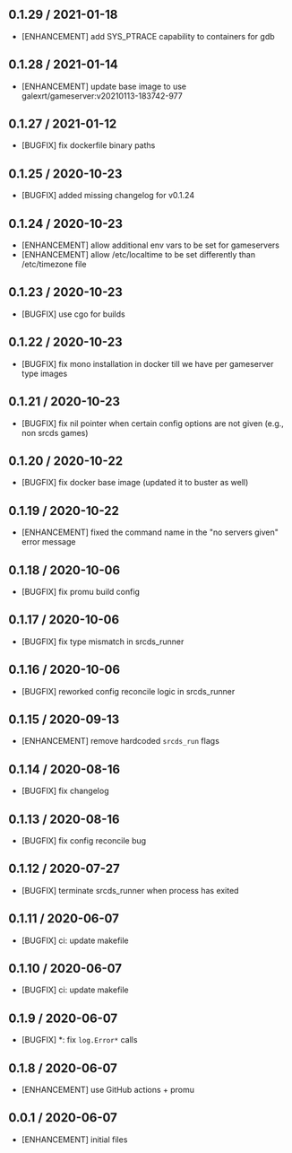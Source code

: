 ## 0.1.29 / 2021-01-18

* [ENHANCEMENT] add SYS_PTRACE capability to containers for gdb

## 0.1.28 / 2021-01-14

* [ENHANCEMENT] update base image to use galexrt/gameserver:v20210113-183742-977

## 0.1.27 / 2021-01-12

* [BUGFIX] fix dockerfile binary paths

## 0.1.25 / 2020-10-23

* [BUGFIX] added missing changelog for v0.1.24

## 0.1.24 / 2020-10-23

* [ENHANCEMENT] allow additional env vars to be set for gameservers
* [ENHANCEMENT] allow /etc/localtime to be set differently than /etc/timezone file

## 0.1.23 / 2020-10-23

* [BUGFIX] use cgo for builds

## 0.1.22 / 2020-10-23

* [BUGFIX] fix mono installation in docker till we have per gameserver type images

## 0.1.21 / 2020-10-23

* [BUGFIX] fix nil pointer when certain config options are not given (e.g., non srcds games)

## 0.1.20 / 2020-10-22

* [BUGFIX] fix docker base image (updated it to buster as well)

## 0.1.19 / 2020-10-22

* [ENHANCEMENT] fixed the command name in the "no servers given" error message

## 0.1.18 / 2020-10-06

* [BUGFIX] fix promu build config

## 0.1.17 / 2020-10-06

* [BUGFIX] fix type mismatch in srcds_runner

## 0.1.16 / 2020-10-06

* [BUGFIX] reworked config reconcile logic in srcds_runner

## 0.1.15 / 2020-09-13

* [ENHANCEMENT] remove hardcoded `srcds_run` flags

## 0.1.14 / 2020-08-16

* [BUGFIX] fix changelog

## 0.1.13 / 2020-08-16

* [BUGFIX] fix config reconcile bug

## 0.1.12 / 2020-07-27

* [BUGFIX] terminate srcds_runner when process has exited

## 0.1.11 / 2020-06-07

* [BUGFIX] ci: update makefile

## 0.1.10 / 2020-06-07

* [BUGFIX] ci: update makefile

## 0.1.9 / 2020-06-07

* [BUGFIX] *: fix `log.Error*` calls

## 0.1.8 / 2020-06-07

* [ENHANCEMENT] use GitHub actions + promu

## 0.0.1 / 2020-06-07

* [ENHANCEMENT] initial files
